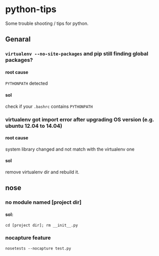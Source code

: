 # python-tips

Some trouble shooting / tips for python.

## Genaral

### `virtualenv --no-site-packages` and pip still finding global packages?

#### root cause

`PYTHONPATH` detected

#### sol

check if your `.bashrc` contains `PYTHONPATH`


### virtualenv got import error after upgrading OS version (e.g. ubuntu 12.04 to 14.04)

#### root cause

system library changed and not match with the virtualenv one

#### sol

remove virtualenv dir and rebuild it.

## nose

### no module named [project dir]

#### sol:
```
cd [project dir]; rm __init__.py
```

### nocapture feature

```
nosetests --nocapture test.py
```
